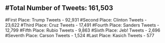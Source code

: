 #Total Number of Tweets: 161,503 
---
#First Place: Trump Tweets - 92,931
#Second Place: Clinton Tweets - 23,622
#Third Place: Cruz Tweets - 17,491
#Fourth Place: Sanders Tweets - 12,799
#Fifth Place: Rubio Tweets - 9,863
#Sixth Place: Jeb! Tweets - 2,696
#Seventh Place: Carson Tweets - 1,524
#Last Place: Kasich Tweets - 577
